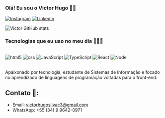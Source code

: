 ### Olá! Eu sou o Victor Hugo 👋🏼

[![Instagram](https://img.shields.io/badge/Instagram-E4405F?style=for-the-badge&logo=instagram&logoColor=white)](https://www.instagram.com/victorhpriv)
[![LinkedIn](https://img.shields.io/badge/LinkedIn-0077B5?style=for-the-badge&logo=linkedin&logoColor=white)](https://www.linkedin.com/in/victor-hugo-da-silva-constantino-06468a207/)

![Victor GitHub stats](https://github-readme-stats.vercel.app/api?username=victorhpriv&show_icons=true&theme=radical&locale=pt-br)

### Tecnologias que eu uso no meu dia 👨🏼‍💻

<div style="display: inline_block"> <br/>
  <img aling="center" alt="html5" src="https://img.shields.io/badge/HTML5-E34F26?style=for-the-badge&logo=html5&logoColor=white" />
  <img aling="center" alt="css" src="https://img.shields.io/badge/CSS3-1572B6?style=for-the-badge&logo=css3&logoColor=white" />
  <img aling="center" alt="JavaScript" src="https://img.shields.io/badge/JavaScript-F7DF1E?style=for-the-badge&logo=javascript&logoColor=black" />
  <img aling="center" alt="TypeScript" src="https://img.shields.io/badge/TypeScript-007ACC?style=for-the-badge&logo=typescript&logoColor=white" />
  <img aling="center" alt="React" src="https://img.shields.io/badge/React-20232A?style=for-the-badge&logo=react&logoColor=61DAFBe" />
  <img aling="center" alt="Node" src="https://img.shields.io/badge/Node.js-43853D?style=for-the-badge&logo=node.js&logoColor=white" /> 
</div> <br/>

Apaixonado por tecnologia, estudante de Sistemas de Informação e focado no aprendizado de linguagens de programação voltadas para o front-end.

## Contato 📱:
- Email: victorhugosilvac3@gmail.com
- WhatsApp: +55 (34) 9 9642-0971
